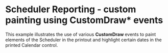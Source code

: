 # Scheduler Reporting - custom painting using CustomDraw* events


<p>This example illustrates the use of various <strong>CustomDraw</strong><strong> </strong>events to paint elements of the Scheduler in the printout and highlight certain dates in the printed Calendar control.</p>

<br/>


